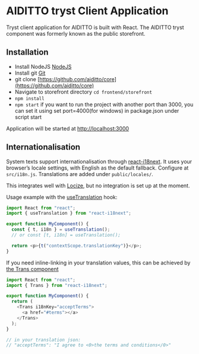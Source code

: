 # AIDITTO tryst Client Application

Tryst client application for AIDITTO is built with React. The AIDITTO tryst component was formerly known as the public storefront.

## Installation

- Install NodeJS [NodeJS](https://nodejs.org/en/)
- Install git [Git](https://git-scm.com/downloads)
- git clone [https://github.com/aiditto/core](https://github.com/aiditto/core)
- Navigate to storefront directory `cd frontend/storefront`
- `npm install`
- `npm start`
  if you want to run the project with another port than 3000, you can set it using set port=4000(for windows) in package.json under script start

Application will be started at [http://localhost:3000](http://localhost:3000)

## Internationalisation

System texts support internationalisation through [react-i18next](https://react.i18next.com). It uses your browser’s locale settings, with English as the default fallback. Configure at `src/i18n.js`. Translations are added under `public/locales/`.

This integrates well with [Locize](https://locize.com/), but no integration is set up at the moment.

Usage example with the [useTranslation](https://react.i18next.com/latest/usetranslation-hook) hook:

```javascript
import React from "react";
import { useTranslation } from "react-i18next";

export function MyComponent() {
  const { t, i18n } = useTranslation();
  // or const [t, i18n] = useTranslation();

  return <p>{t("contextScope.translationKey")}</p>;
}
```

If you need inline-linking in your translation values, this can be achieved by [the Trans component](https://react.i18next.com/latest/trans-component#using-with-react-components)

```javascript
import React from "react";
import { Trans } from "react-i18next";

export function MyComponent() {
  return (
    <Trans i18nKey="acceptTerms">
      <a href="#terms"></a>
    </Trans>
  );
}

// in your translation json:
// "acceptTerms": "I agree to <0>the terms and conditions</0>"
```
